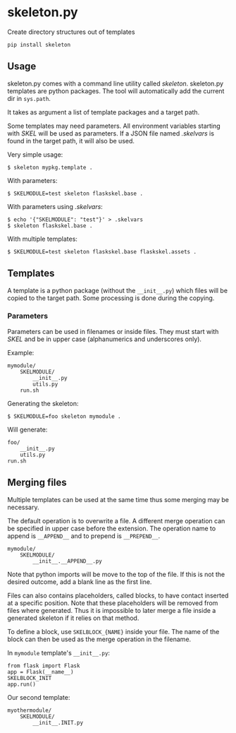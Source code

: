 # skeleton.py

Create directory structures out of templates

    pip install skeleton

## Usage

skeleton.py comes with a command line utility called *skeleton*.
skeleton.py templates are python packages. The tool will automatically
add the current dir in `sys.path`.

It takes as argument a list of template packages and a target path.

Some templates may need parameters. All environment variables starting
with *SKEL* will be used as parameters. If a JSON file named *.skelvars*
is found in the target path, it will also be used.

Very simple usage:

    $ skeleton mypkg.template .

With parameters:

    $ SKELMODULE=test skeleton flaskskel.base .

With parameters using *.skelvars*:

    $ echo '{"SKELMODULE": "test"}' > .skelvars
    $ skeleton flaskskel.base .

With multiple templates:

    $ SKELMODULE=test skeleton flaskskel.base flaskskel.assets .

## Templates

A template is a python package (without the `__init__.py`) which files
will be copied to the target path. Some processing is done during the copying.

### Parameters

Parameters can be used in filenames or inside files. They must start
with *SKEL* and be in upper case (alphanumerics and underscores only).

Example:

    mymodule/
        SKELMODULE/
            __init__.py
            utils.py
        run.sh

Generating the skeleton:

    $ SKELMODULE=foo skeleton mymodule .

Will generate:

    foo/
        __init__.py
        utils.py
    run.sh

## Merging files

Multiple templates can be used at the same time thus some merging may
be necessary.

The default operation is to overwrite a file. A different merge operation
can be specified in upper case before the extension. The operation name
to append is `__APPEND__` and to prepend is `__PREPEND__`.

    mymodule/
        SKELMODULE/
            __init__.__APPEND__.py

Note that python imports will be move to the top of the file. If this is not
the desired outcome, add a blank line as the first line.

Files can also contains placeholders, called blocks, to have contact
inserted at a specific position. Note that these placeholders will be removed
from files where generated. Thus it is impossible to later merge a file inside
a generated skeleton if it relies on that method.

To define a block, use `SKELBLOCK_{NAME}` inside your file. The name of the
block can then be used as the merge operation in the filename.

In `mymodule` template's `__init__.py`:

    from flask import Flask
    app = Flask(__name__)
    SKELBLOCK_INIT
    app.run()

Our second template:

    myothermodule/
        SKELMODULE/
            __init__.INIT.py
